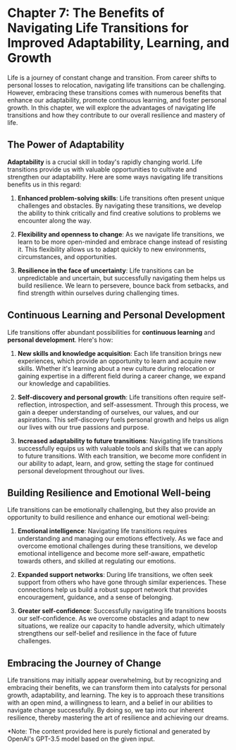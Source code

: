 Chapter 7: The Benefits of Navigating Life Transitions for Improved Adaptability, Learning, and Growth
======================================================================================================

Life is a journey of constant change and transition. From career shifts to personal losses to relocation, navigating life transitions can be challenging. However, embracing these transitions comes with numerous benefits that enhance our adaptability, promote continuous learning, and foster personal growth. In this chapter, we will explore the advantages of navigating life transitions and how they contribute to our overall resilience and mastery of life.

The Power of Adaptability
-------------------------

**Adaptability** is a crucial skill in today's rapidly changing world. Life transitions provide us with valuable opportunities to cultivate and strengthen our adaptability. Here are some ways navigating life transitions benefits us in this regard:

1. **Enhanced problem-solving skills**: Life transitions often present unique challenges and obstacles. By navigating these transitions, we develop the ability to think critically and find creative solutions to problems we encounter along the way.

2. **Flexibility and openness to change**: As we navigate life transitions, we learn to be more open-minded and embrace change instead of resisting it. This flexibility allows us to adapt quickly to new environments, circumstances, and opportunities.

3. **Resilience in the face of uncertainty**: Life transitions can be unpredictable and uncertain, but successfully navigating them helps us build resilience. We learn to persevere, bounce back from setbacks, and find strength within ourselves during challenging times.

Continuous Learning and Personal Development
--------------------------------------------

Life transitions offer abundant possibilities for **continuous learning** and **personal development**. Here's how:

1. **New skills and knowledge acquisition**: Each life transition brings new experiences, which provide an opportunity to learn and acquire new skills. Whether it's learning about a new culture during relocation or gaining expertise in a different field during a career change, we expand our knowledge and capabilities.

2. **Self-discovery and personal growth**: Life transitions often require self-reflection, introspection, and self-assessment. Through this process, we gain a deeper understanding of ourselves, our values, and our aspirations. This self-discovery fuels personal growth and helps us align our lives with our true passions and purpose.

3. **Increased adaptability to future transitions**: Navigating life transitions successfully equips us with valuable tools and skills that we can apply to future transitions. With each transition, we become more confident in our ability to adapt, learn, and grow, setting the stage for continued personal development throughout our lives.

Building Resilience and Emotional Well-being
--------------------------------------------

Life transitions can be emotionally challenging, but they also provide an opportunity to build resilience and enhance our emotional well-being:

1. **Emotional intelligence**: Navigating life transitions requires understanding and managing our emotions effectively. As we face and overcome emotional challenges during these transitions, we develop emotional intelligence and become more self-aware, empathetic towards others, and skilled at regulating our emotions.

2. **Expanded support networks**: During life transitions, we often seek support from others who have gone through similar experiences. These connections help us build a robust support network that provides encouragement, guidance, and a sense of belonging.

3. **Greater self-confidence**: Successfully navigating life transitions boosts our self-confidence. As we overcome obstacles and adapt to new situations, we realize our capacity to handle adversity, which ultimately strengthens our self-belief and resilience in the face of future challenges.

Embracing the Journey of Change
-------------------------------

Life transitions may initially appear overwhelming, but by recognizing and embracing their benefits, we can transform them into catalysts for personal growth, adaptability, and learning. The key is to approach these transitions with an open mind, a willingness to learn, and a belief in our abilities to navigate change successfully. By doing so, we tap into our inherent resilience, thereby mastering the art of resilience and achieving our dreams.

\*Note: The content provided here is purely fictional and generated by OpenAI's GPT-3.5 model based on the given input.
